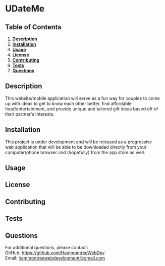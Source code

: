#  UDateMe
  ## Table of Contents
  1. **[Description](#description)**<br>
  2. **[Installation](#installation)**<br>
  3. **[Usage](#usage)**<br>
  4. **[License](#license)**<br>
  5. **[Contributing](#contributing)**<br>
  6. **[Tests](#tests)**<br>
  7. **[Questions](#questions)**<br>
  ## Description
  This website/mobile application will serve as a fun way for couples to come up with ideas to get to know each other better, find affordable food/entertainment, and provide unique and tailored gift ideas based off of their partner's interests.
  ## Installation
  This project is under development and will be released as a progressive web application that will be able to be downloaded directly from your computer/phone browser and (hopefully) from  the app store as well.
  ## Usage
  
  ## License
   
  ## Contributing
  
  ## Tests
  
  ## Questions
  For additional questions, please contact:<br>
  GitHub: https://github.com/HammontreeWebDev<br>
  Email: hammontreewebdevelopment@gmail.com